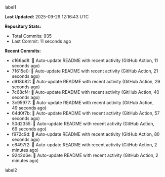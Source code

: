 
label1 
<!-- ACTIVITY_START -->
**Last Updated:** 2025-09-29 12:16:43 UTC

**Repository Stats:**
- Total Commits: 935
- Last Commit: 11 seconds ago

**Recent Commits:**
- c166ad8: 🤖 Auto-update README with recent activity (GitHub Action, 11 seconds ago)
- 71615e0: 🤖 Auto-update README with recent activity (GitHub Action, 21 seconds ago)
- d918b82: 🤖 Auto-update README with recent activity (GitHub Action, 29 seconds ago)
- 7c68cf4: 🤖 Auto-update README with recent activity (GitHub Action, 40 seconds ago)
- 3c95977: 🤖 Auto-update README with recent activity (GitHub Action, 49 seconds ago)
- 64d0f7b: 🤖 Auto-update README with recent activity (GitHub Action, 57 seconds ago)
- 50d2355: 🤖 Auto-update README with recent activity (GitHub Action, 69 seconds ago)
- f972c9d: 🤖 Auto-update README with recent activity (GitHub Action, 80 seconds ago)
- c6497f2: 🤖 Auto-update README with recent activity (GitHub Action, 2 minutes ago)
- 9242d6e: 🤖 Auto-update README with recent activity (GitHub Action, 2 minutes ago)
<!-- ACTIVITY_END -->

label2
